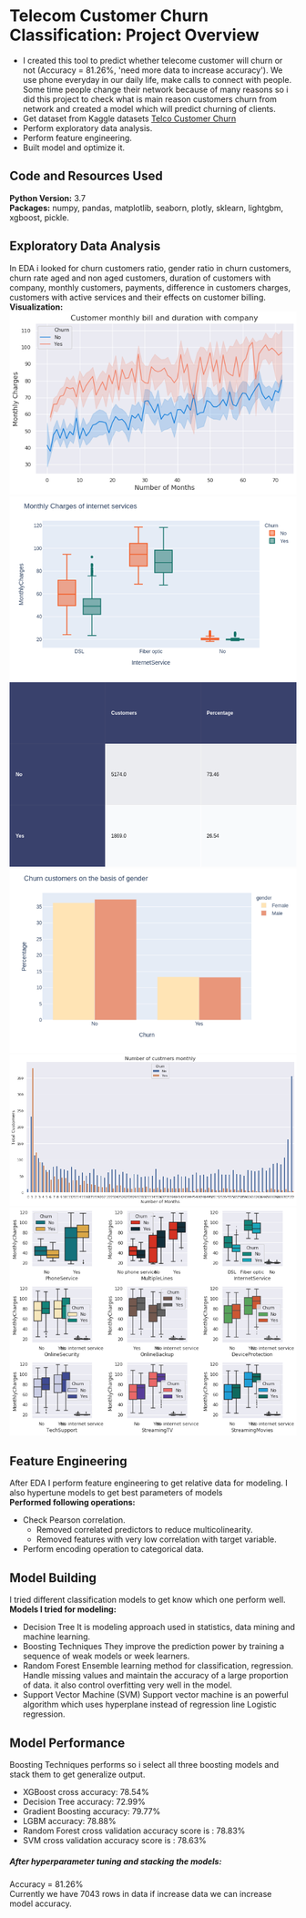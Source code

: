 # Telecom Customer Churn Classification: Project Overview
* I created this tool to predict whether telecome customer will churn or not (Accuracy = 81.26%, 'need more data to increase accuracy'). We use phone everyday in our daily life, make calls to connect with people. Some time people change their network because of many reasons so i did this project to check what is main reason customers churn from network and created a model which will predict churning of clients.
* Get dataset from Kaggle datasets [Telco Customer Churn](https://www.kaggle.com/blastchar/telco-customer-churn)
* Perform exploratory data analysis.
* Perform feature engineering.
* Built model and optimize it.
## Code and Resources Used
**Python Version:** 3.7 <br>
**Packages:** numpy, pandas, matplotlib, seaborn, plotly, sklearn, lightgbm, xgboost, pickle.
## Exploratory Data Analysis
In EDA i looked for churn customers ratio, gender ratio in churn customers, churn rate aged and non aged customers, duration of customers with company, monthly customers, payments, difference in customers charges, customers with active services and their effects on customer billing.<br>
**Visualization:**<br>
![deleted or not found](https://github.com/zeeshan-akram/Telecom-Customer-Churn-Classification/blob/master/duration-cust-with-company.png)
![deleted or not found](https://github.com/zeeshan-akram/Telecom-Customer-Churn-Classification/blob/master/internet-monthly-charges.png)
![deleted or not found](https://github.com/zeeshan-akram/Telecom-Customer-Churn-Classification/blob/master/churn-ratio.png)
![deleted or not found](https://github.com/zeeshan-akram/Telecom-Customer-Churn-Classification/blob/master/churn-cust-gender.png)
![deleted or not found](https://github.com/zeeshan-akram/Telecom-Customer-Churn-Classification/blob/master/monthly-customers.png)
![deleted or not found](https://github.com/zeeshan-akram/Telecom-Customer-Churn-Classification/blob/master/no-customers-active-services.png)
## Feature Engineering
After EDA I perform feature engineering to get relative data for modeling. I also hypertune models to get best parameters of models<br> 
**Performed following operations:**
* Check Pearson correlation.
  * Removed correlated predictors to reduce multicolinearity.
  * Removed features with very low correlation with target variable.
* Perform encoding operation to categorical data.
## Model Building
I tried different classification models to get know which one perform well.
**Models I tried for modeling:**
* Decision Tree
  It is modeling approach used in statistics, data mining and machine learning.
* Boosting Techniques
  They improve the prediction power by training a sequence of weak models or week learners.
* Random Forest
  Ensemble learning method for classification, regression. Handle missing values and maintain the accuracy of a large proportion of data. it also control overfitting very well in the model.
* Support Vector Machine (SVM)
  Support vector machine is an powerful algorithm which uses hyperplane instead of regression line Logistic regression.
## Model Performance
Boosting Techniques performs so i select all three boosting models and stack them to get generalize output.<br>
* XGBoost cross accuracy: 78.54%
* Decision Tree accuracy: 72.99%
* Gradient Boosting accuracy: 79.77%
* LGBM accuracy: 78.88%
* Random Forest cross validation accuracy score is : 78.83%
* SVM cross validation accuracy score is : 78.63%
##### After hyperparameter tuning and stacking the models:
Accuracy = 81.26% <br>
Currently we have 7043 rows in data if increase data we can increase model accuracy.
